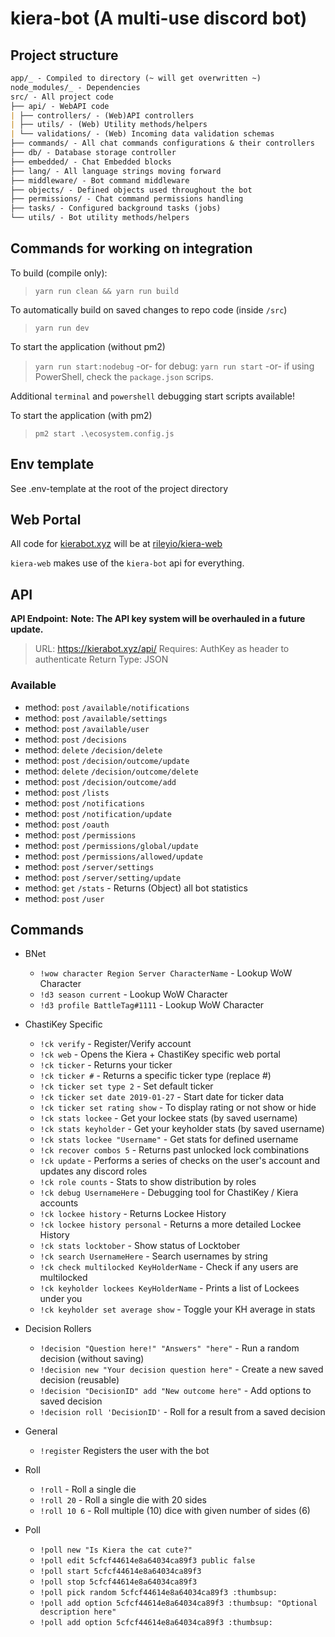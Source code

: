 # kiera-bot (A multi-use discord bot)

## Project structure

```md
app/_ - Compiled to directory (~ will get overwritten ~)
node_modules/_ - Dependencies
src/ - All project code
├── api/ - WebAPI code
| ├── controllers/ - (Web)API controllers
| ├── utils/ - (Web) Utility methods/helpers
| └── validations/ - (Web) Incoming data validation schemas
├── commands/ - All chat commands configurations & their controllers
├── db/ - Database storage controller
├── embedded/ - Chat Embedded blocks
├── lang/ - All language strings moving forward
├── middleware/ - Bot command middleware
├── objects/ - Defined objects used throughout the bot
├── permissions/ - Chat command permissions handling
├── tasks/ - Configured background tasks (jobs)
└── utils/ - Bot utility methods/helpers
```

## Commands for working on integration

To build (compile only):

> `yarn run clean && yarn run build`

To automatically build on saved changes to repo code (inside `/src`)

> `yarn run dev`

To start the application (without pm2)

> `yarn run start:nodebug` -or- for debug: `yarn run start` -or- if using PowerShell, check the `package.json` scrips.

Additional `terminal` and `powershell` debugging start scripts available!

To start the application (with pm2)

> `pm2 start .\ecosystem.config.js`

## Env template

See .env-template at the root of the project directory

## Web Portal

All code for [kierabot.xyz](https://kierabot.xyz) will be at [rileyio/kiera-web](https://github.com/rileyio/kiera-web)

`kiera-web` makes use of the `kiera-bot` api for everything.

## API

**API Endpoint:**
**Note: The API key system will be overhauled in a future update.**

> URL: <https://kierabot.xyz/api/>
> Requires: AuthKey as header to authenticate
> Return Type: JSON

### Available

- method: `post` `/available/notifications`
- method: `post` `/available/settings`
- method: `post` `/available/user`
- method: `post` `/decisions`
- method: `delete` `/decision/delete`
- method: `post` `/decision/outcome/update`
- method: `delete` `/decision/outcome/delete`
- method: `post` `/decision/outcome/add`
- method: `post` `/lists`
- method: `post` `/notifications`
- method: `post` `/notification/update`
- method: `post` `/oauth`
- method: `post` `/permissions`
- method: `post` `/permissions/global/update`
- method: `post` `/permissions/allowed/update`
- method: `post` `/server/settings`
- method: `post` `/server/setting/update`
- method: `get` `/stats` - Returns (Object) all bot statistics
- method: `post` `/user`

## Commands

- BNet

  - `!wow character Region Server CharacterName` - Lookup WoW Character
  - `!d3 season current` - Lookup WoW Character
  - `!d3 profile BattleTag#1111` - Lookup WoW Character

- ChastiKey Specific

  - `!ck verify` - Register/Verify account
  - `!ck web` - Opens the Kiera + ChastiKey specific web portal
  - `!ck ticker` - Returns your ticker
  - `!ck ticker #` - Returns a specific ticker type (replace #)
  - `!ck ticker set type 2` - Set default ticker
  - `!ck ticker set date 2019-01-27` - Start date for ticker data
  - `!ck ticker set rating show` - To display rating or not show or hide
  - `!ck stats lockee` - Get your lockee stats (by saved username)
  - `!ck stats keyholder` - Get your keyholder stats (by saved username)
  - `!ck stats lockee "Username"` - Get stats for defined username
  - `!ck recover combos 5` - Returns past unlocked lock combinations
  - `!ck update` - Performs a series of checks on the user's account and updates any discord roles
  - `!ck role counts` - Stats to show distribution by roles
  - `!ck debug UsernameHere` - Debugging tool for ChastiKey / Kiera accounts
  - `!ck lockee history` - Returns Lockee History
  - `!ck lockee history personal` - Returns a more detailed Lockee History
  - `!ck stats locktober` - Show status of Locktober
  - `!ck search UsernameHere` - Search usernames by string
  - `!ck check multilocked KeyHolderName` - Check if any users are multilocked
  - `!ck keyholder lockees KeyHolderName` - Prints a list of Lockees under you
  - `!ck keyholder set average show` - Toggle your KH average in stats

- Decision Rollers

  - `!decision "Question here!" "Answers" "here"` - Run a random decision (without saving)
  - `!decision new "Your decision question here"` - Create a new saved decision (reusable)
  - `!decision "DecisionID" add "New outcome here"` - Add options to saved decision
  - `!decision roll 'DecisionID'` - Roll for a result from a saved decision

- General

  - `!register` Registers the user with the bot

- Roll

  - `!roll` - Roll a single die
  - `!roll 20` - Roll a single die with 20 sides
  - `!roll 10 6` - Roll multiple (10) dice with given number of sides (6)

- Poll
  - `!poll new "Is Kiera the cat cute?"`
  - `!poll edit 5cfcf44614e8a64034ca89f3 public false`
  - `!poll start 5cfcf44614e8a64034ca89f3`
  - `!poll stop 5cfcf44614e8a64034ca89f3`
  - `!poll pick random 5cfcf44614e8a64034ca89f3 :thumbsup:`
  - `!poll add option 5cfcf44614e8a64034ca89f3 :thumbsup: "Optional description here"`
  - `!poll add option 5cfcf44614e8a64034ca89f3 :thumbsup:`

